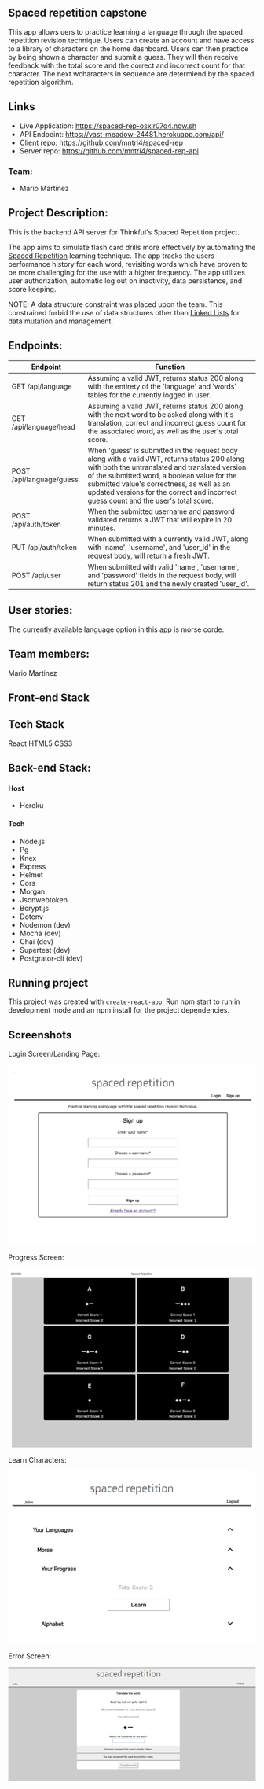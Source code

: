 ## Spaced repetition capstone
This app allows uers to practice learning a language through the spaced repetition revision technique. Users can create an account and have access to a library of characters on the home dashboard.  Users can then practice by being shown a character and submit a guess.  They will then receive feedback with the total score and the correct and incorrect count for that character. The next wcharacters in sequence are determiend by the spaced repetition algorithm.

## Links
* Live Application: https://spaced-rep-osxir07o4.now.sh
* API Endpoint: https://vast-meadow-24481.herokuapp.com/api/
* Client repo: https://github.com/mntri4/spaced-rep
* Server repo: https://github.com/mntri4/spaced-rep-api

### Team: 
- Mario Martinez

## Project Description:

This is the backend API server for Thinkful's Spaced Repetition project.

The app aims to simulate flash card drills more effectively by automating the [Spaced Repetition](https://en.wikipedia.org/wiki/Spaced_repetition)   learning technique.  The app tracks the users performance history for each word, revisiting words which have proven to be more challenging for the use with a higher frequency.  The app utilizes user authorization, automatic log out on inactivity, data persistence, and score keeping.  

NOTE:  A data structure constraint was placed upon the team.  This constrained forbid the use of data structures other than [Linked Lists](https://en.wikipedia.org/wiki/Linked_list) for data mutation and management.

 ## Endpoints:
|  Endpoint   | Function |
|		--			  |		--	 	|
| GET /api/language | Assuming a valid JWT, returns status 200 along with the entirety of the 'language' and 'words' tables for the currently logged in user. |
| GET /api/language/head |  Assuming a valid JWT, returns status 200 along with the next word to be asked along with it's translation, correct and incorrect guess count for the associated word, as well as the user's total score.  |
|POST /api/language/guess | When 'guess' is submitted in the request body along with a valid JWT, returns status 200 along with both the untranslated and translated version of the submitted word, a boolean value for the submitted value's correctness, as well as an updated versions for the correct and incorrect guess count and the user's total score. |
| POST /api/auth/token  | When the submitted username and password validated returns a JWT that will expire in 20 minutes.  |
| PUT /api/auth/token | When submitted with a currently valid JWT, along with 'name', 'username', and 'user_id' in the request body, will return a fresh JWT. |
| POST /api/user  | When submitted with valid 'name', 'username', and 'password' fields in the request body, will return status 201 and the newly created 'user_id'.|

## User stories: 
The currently available language option in this app is morse corde.

## Team members:
Mario Martinez

## Front-end Stack
## Tech Stack
React
HTML5
CSS3

## Back-end Stack:

#### Host 
- Heroku
#### Tech
- Node.js
- Pg
- Knex
- Express
- Helmet
- Cors
- Morgan
- Jsonwebtoken
- Bcrypt.js
- Dotenv
- Nodemon (dev)
- Mocha (dev)
- Chai (dev)
- Supertest (dev)
- Postgrator-cli (dev)

## Running project
This project was created with `create-react-app`.  Run npm start to run in development mode and an npm install for the project dependencies.

## Screenshots
Login Screen/Landing Page:

![login screen](screenshots/one.JPG)

Progress Screen:

![login screen](screenshots/two.PNG)

Learn Characters:

![login screen](screenshots/three.PNG)

Error Screen:

![login screen](screenshots/four.PNG)
